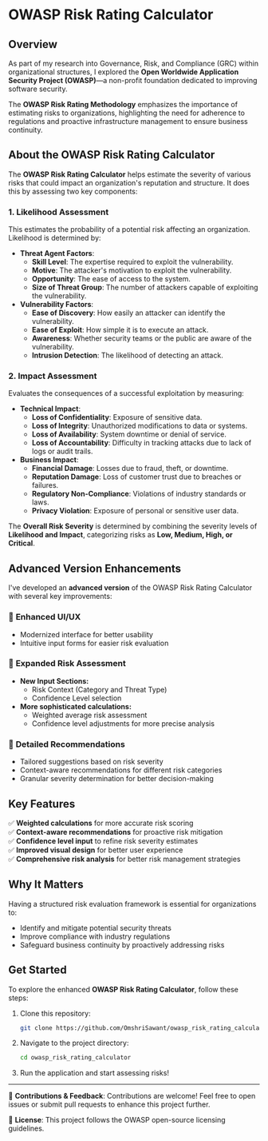 # OWASP Risk Rating Calculator

## Overview
As part of my research into Governance, Risk, and Compliance (GRC) within organizational structures, I explored the **Open Worldwide Application Security Project (OWASP)**—a non-profit foundation dedicated to improving software security.

The **OWASP Risk Rating Methodology** emphasizes the importance of estimating risks to organizations, highlighting the need for adherence to regulations and proactive infrastructure management to ensure business continuity.

## About the OWASP Risk Rating Calculator
The **OWASP Risk Rating Calculator** helps estimate the severity of various risks that could impact an organization's reputation and structure. It does this by assessing two key components:

### 1. Likelihood Assessment
This estimates the probability of a potential risk affecting an organization. Likelihood is determined by:
- **Threat Agent Factors**:
  - **Skill Level**: The expertise required to exploit the vulnerability.
  - **Motive**: The attacker's motivation to exploit the vulnerability.
  - **Opportunity**: The ease of access to the system.
  - **Size of Threat Group**: The number of attackers capable of exploiting the vulnerability.
- **Vulnerability Factors**:
  - **Ease of Discovery**: How easily an attacker can identify the vulnerability.
  - **Ease of Exploit**: How simple it is to execute an attack.
  - **Awareness**: Whether security teams or the public are aware of the vulnerability.
  - **Intrusion Detection**: The likelihood of detecting an attack.

### 2. Impact Assessment
Evaluates the consequences of a successful exploitation by measuring:
- **Technical Impact**:
  - **Loss of Confidentiality**: Exposure of sensitive data.
  - **Loss of Integrity**: Unauthorized modifications to data or systems.
  - **Loss of Availability**: System downtime or denial of service.
  - **Loss of Accountability**: Difficulty in tracking attacks due to lack of logs or audit trails.
- **Business Impact**:
  - **Financial Damage**: Losses due to fraud, theft, or downtime.
  - **Reputation Damage**: Loss of customer trust due to breaches or failures.
  - **Regulatory Non-Compliance**: Violations of industry standards or laws.
  - **Privacy Violation**: Exposure of personal or sensitive user data.

The **Overall Risk Severity** is determined by combining the severity levels of **Likelihood and Impact**, categorizing risks as **Low, Medium, High, or Critical**.

## Advanced Version Enhancements
I've developed an **advanced version** of the OWASP Risk Rating Calculator with several key improvements:

### 🔹 **Enhanced UI/UX**
- Modernized interface for better usability
- Intuitive input forms for easier risk evaluation

### 🔹 **Expanded Risk Assessment**
- **New Input Sections:**
  - Risk Context (Category and Threat Type)
  - Confidence Level selection
- **More sophisticated calculations:**
  - Weighted average risk assessment
  - Confidence level adjustments for more precise analysis

### 🔹 **Detailed Recommendations**
- Tailored suggestions based on risk severity
- Context-aware recommendations for different risk categories
- Granular severity determination for better decision-making

## Key Features
✅ **Weighted calculations** for more accurate risk scoring  
✅ **Context-aware recommendations** for proactive risk mitigation  
✅ **Confidence level input** to refine risk severity estimates  
✅ **Improved visual design** for better user experience  
✅ **Comprehensive risk analysis** for better risk management strategies  

## Why It Matters
Having a structured risk evaluation framework is essential for organizations to:
- Identify and mitigate potential security threats
- Improve compliance with industry regulations
- Safeguard business continuity by proactively addressing risks

## Get Started
To explore the enhanced **OWASP Risk Rating Calculator**, follow these steps:
1. Clone this repository:  
   ```sh
   git clone https://github.com/OmshriSawant/owasp_risk_rating_calculator.git
   ```
2. Navigate to the project directory:  
   ```sh
   cd owasp_risk_rating_calculator
   ```
3. Run the application and start assessing risks!

---
🔹 **Contributions & Feedback**: Contributions are welcome! Feel free to open issues or submit pull requests to enhance this project further. 

🔹 **License**: This project follows the OWASP open-source licensing guidelines.


